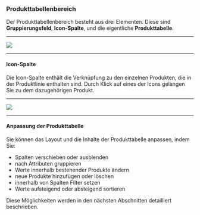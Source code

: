 ### Produkttabellenbereich

Der Produkttabellenbereich besteht aus drei Elementen. Diese sind **Gruppierungsfeld**, **Icon-Spalte**,  und die eigentliche **Produkttabelle**.

---
![](/Pictures/Web-Client/Produktlinie/Produktübersicht/Produkttabellenbereich/produkttabellenbereich_1.png)

---

#### Icon-Spalte

Die Icon-Spalte enthält die Verknüpfung zu den einzelnen Produkten, die in der Produktlinie enthalten sind. Durch Klick auf eines der Icons gelangen Sie zu dem dazugehörigen Produkt.

---

![](/Pictures/Web-Client/Produktlinie/Produktübersicht/Produkttabellenbereich/produkttabellenbereich_2.png)

---

<!---
Sie haben die Möglichkeit, die in der Icon-Spalte angezeigten Symbole zu ändern. 

1) Klicken Sie dazu mit der rechten Maustaste auf eines der Icons und wählen Sie **Symbol auswählen**. 

---
![](/assets/wpl60.png)

---

2) Es öffnet sich ein Fenster mit eine Dropdown-Liste, aus der Sie durch Klick einen Icon auswählen können. 

---
![](/assets/wpl61.png)

---

3) Das neue Icon wird Ihnen nur angezeigt (ggf. müssen Sie die Produktlinie verlassen und erneut öffnen).

---
![](/assets/wpl62.png)

---

4) Wenn Sie das ursprüngliche Icon wiederherstellen möchten, klicken Sie in dem Fenster auf **Original wiederherstellen**.

---
![](/assets/Temp4.png)

---
-->

#### Anpassung der Produkttabelle

Sie können das Layout und die Inhalte der Produkttabelle anpassen, indem Sie:

* Spalten verschieben oder ausblenden
* nach Attributen gruppieren
* Werte innerhalb bestehender Produkte ändern
* neue Produkte hinzufügen oder löschen
* innerhalb von Spalten Filter setzen
* Werte aufsteigend oder absteigend sortieren

Diese Möglichkeiten werden in den nächsten Abschnitten detailliert beschrieben.

